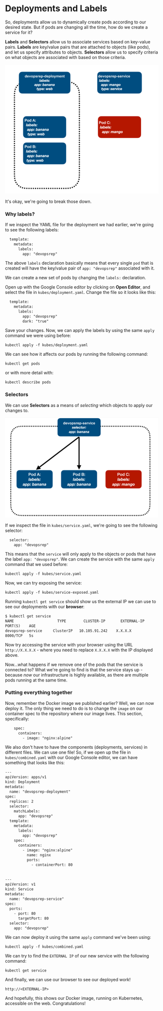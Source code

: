 # Deployments and Labels

So, deployments allow us to dynamically create pods according to our desired state. But if pods are changing all the time, how do we create a service for it?

**Labels** and **Selectors** allow us to associate services based on key-value pairs. **Labels** are key/value pairs that are attached to objects (like pods), and let us specify attributes to objects. **Selectors** allow us to specify criteria on what objects are associated with based on those criteria. 

![Kubes](/images/13-labels.png)

It's okay, we're going to break those down.

### Why labels?

If we inspect the YAML file for the deployment we had earlier, we're going to see the following labels:

```
  template:
    metadata:
      labels:
        app: "devopsrep"
```

The above `labels` declaration basically means that every single `pod` that is created will have the key/value pair of `app: "devopsrep"` associated with it. 

We can create a new set of pods by changing the `labels:` declaration.

Open up with the Google Console editor by clicking on **Open Editor**, and select the file in `kubes/deployment.yaml`. Change the file so it looks like this:

```
  template:
    metadata:
      labels:
        app: "devopsrep"
        dark: "true"
```

Save your changes. Now, we can apply the labels by using the same `apply` command we were using before:

```
kubectl apply -f kubes/deployment.yaml
```

We can see how it affects our pods by running the following command:

```
kubectl get pods
```

or with more detail with:

```
kubectl describe pods
```

### Selectors

We can use **Selectors** as a means of *selecting* which objects to apply our changes to. 

![Kubes](/images/13-selectors.png)

If we inspect the file in `kubes/service.yaml`, we're going to see the following selector:

```
  selector:
    app: "devopsrep"
```

This means that the `service` will only apply to the objects or pods that have the label `app: "devopsrep"`. We can create the service with the same `apply` command that we used before:
 
```
kubectl apply -f kubes/service.yaml
```

Now, we can try exposing the service:

```
kubectl apply -f kubes/service-exposed.yaml
```

Running `kubectl get service` should show us the external IP we can use to see our deployments with our **browser**:

```
$ kubectl get service
NAME                    TYPE        CLUSTER-IP       EXTERNAL-IP   PORT(S)    AGE
devopsrep-service     ClusterIP   10.105.91.242    X.X.X.X        8000/TCP   5s
```

Now try accessing the service with your browser using the URL `http://X.X.X.X` - where you need to replace `X.X.X.X` with the IP displayed above.

Now...what happens if we remove one of the pods that the service is connected to? What we're going to find is that the service stays up - because *now* our infrastructure is highly available, as there are multiple pods running at the same time.


### Putting everything together

Now, remember the Docker image we published earlier? Well, we can now deploy it. The only thing we need to do is to change the `image` on our container spec to the repository where our image lives. This section, specifically:

```
    spec:
      containers:
        - image: "nginx:alpine"
```

We also don't have to have the components (deployments, services) in different files. We can use one file! So, if we open up the file in `kubes/combined.yaml` with our Google Console editor, we can have something that looks like this:

```
---
apiVersion: apps/v1
kind: Deployment
metadata:
  name: "devopsrep-deployment"
spec:
  replicas: 2
  selector:
    matchLabels:
      app: "devopsrep"
  template:
    metadata:
      labels:
        app: "devopsrep"
    spec:
      containers:
        - image: "nginx:alpine"
          name: nginx
          ports:
            - containerPort: 80


---
apiVersion: v1
kind: Service
metadata:
  name: "devopsrep-service"
spec:
  ports:
    - port: 80
      targetPort: 80
  selector:
    app: "devopsrep"
```

We can now deploy it using the same `apply` command we've been using:

```
kubectl apply -f kubes/combined.yaml
```

We can try to find the `EXTERNAL IP` of our new service with the following command:

```
kubectl get service
```

And finally, we can use our browser to see our deployed work!

```
http://<EXTERNAL-IP>
```

And hopefully, this shows our Docker image, running on Kubernetes, accessible on the web. Congratulations!
